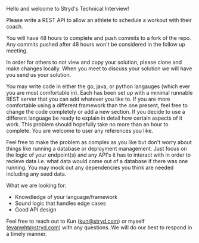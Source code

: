 Hello and welcome to Stryd's Technical Interview!

Please write a REST API to allow an athlete to schedule a workout with their coach.

You will have 48 hours to complete and push commits to a fork of the repo. Any commits pushed after 48 hours won't be considered in the follow up meeting.

In order for others to not view and copy your solution, please clone and make changes locally. When you meet to discuss your solution we will have you send us your solution.

You may write code in either the go, java, or python langauges (which ever you are most comfortable in). Each has been set up with a minimal runnable REST server that you can add whatever you like to. If you are more comfortable using a different framework than the one present, feel free to change the code completely or add a new section. If you decide to use a different language be ready to explain in detail how certain aspects of it work. This problem should hopefully take no more than an hour to complete. You are welcome to user any references you like.

Feel free to make the problem as complex as you like but don't worry about things like running a database or deployment management. Just focus on the logic of your endpoint(s) and any API's it has to interact with in order to recieve data i.e. what data would come out of a database if there was one running. You may mock out any dependencies you think are needed including any seed data.

What we are looking for:

- Knowdledge of your language/framework
- Sound logic that handles edge cases
- Good API design

Feel free to reach out to Kun (kun@stryd.com) or myself (evanwht@stryd.com) with any questions. We will do our best to respond in a timely manner.
